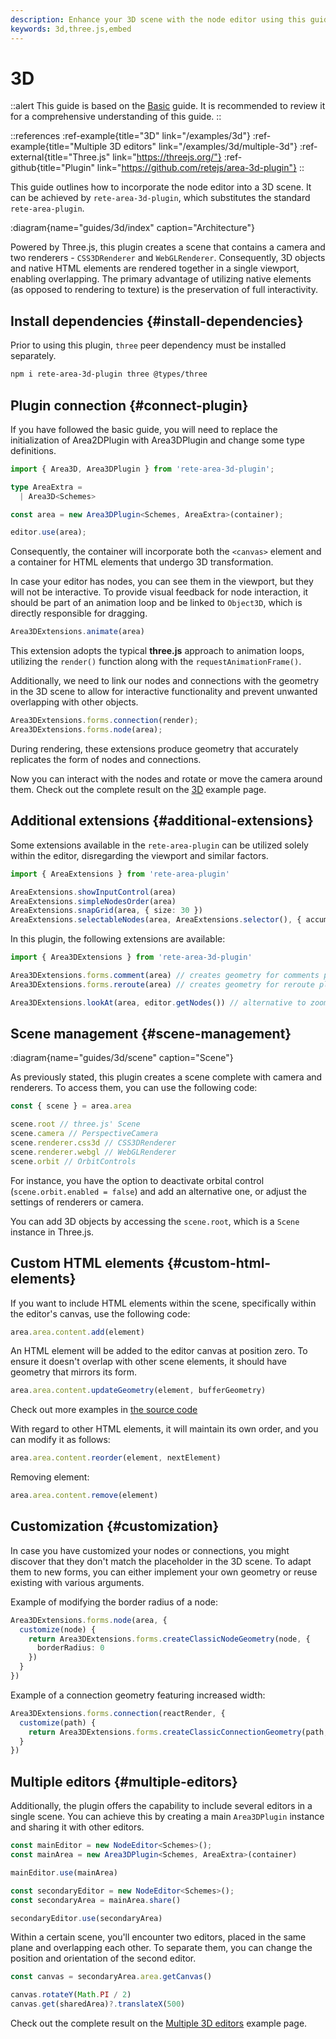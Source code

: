 ```yaml
---
description: Enhance your 3D scene with the node editor using this guide. Discover how to use the rete-area-3d-plugin to create a scene powered by Three.js. Render 3D objects and native HTML elements together in a single viewport for full interactivity
keywords: 3d,three.js,embed
---
```


# 3D

::alert
This guide is based on the [Basic](/docs/guides/basic) guide. It is recommended to review it for a comprehensive understanding of this guide.
::

::references
:ref-example{title="3D" link="/examples/3d"}
:ref-example{title="Multiple 3D editors" link="/examples/3d/multiple-3d"}
:ref-external{title="Three.js" link="https://threejs.org/"}
:ref-github{title="Plugin" link="https://github.com/retejs/area-3d-plugin"}
::

This guide outlines how to incorporate the node editor into a 3D scene. It can be achieved by `rete-area-3d-plugin`, which substitutes the standard `rete-area-plugin`.

:diagram{name="guides/3d/index" caption="Architecture"}

Powered by Three.js, this plugin creates a scene that contains a camera and two renderers - `CSS3DRenderer` and `WebGLRenderer`. Consequently, 3D objects and native HTML elements are rendered together in a single viewport, enabling overlapping. The primary advantage of utilizing native elements (as opposed to rendering to texture) is the preservation of full interactivity.

## Install dependencies {#install-dependencies}

Prior to using this plugin, `three` peer dependency must be installed separately.

```bash
npm i rete-area-3d-plugin three @types/three
```

## Plugin connection {#connect-plugin}

If you have followed the basic guide, you will need to replace the initialization of Area2DPlugin with Area3DPlugin and change some type definitions.

```ts
import { Area3D, Area3DPlugin } from 'rete-area-3d-plugin';

type AreaExtra =
  | Area3D<Schemes>

const area = new Area3DPlugin<Schemes, AreaExtra>(container);

editor.use(area);
```

Consequently, the container will incorporate both the `<canvas>` element and a container for HTML elements that undergo 3D transformation.

In case your editor has nodes, you can see them in the viewport, but they will not be interactive. To provide visual feedback for node interaction, it should be part of an animation loop and be linked to `Object3D`, which is directly responsible for dragging.

```ts
Area3DExtensions.animate(area)
```

This extension adopts the typical **three.js** approach to animation loops, utilizing the `render()` function along with the `requestAnimationFrame()`.

Additionally, we need to link our nodes and connections with the geometry in the 3D scene to allow for interactive functionality and prevent unwanted overlapping with other objects.

```ts
Area3DExtensions.forms.connection(render);
Area3DExtensions.forms.node(area);
```

During rendering, these extensions produce geometry that accurately replicates the form of nodes and connections.

Now you can interact with the nodes and rotate or move the camera around them. Check out the complete result on the [3D](/examples/3d) example page.

## Additional extensions {#additional-extensions}

Some extensions available in the `rete-area-plugin` can be utilized solely within the editor, disregarding the viewport and similar factors.

```ts
import { AreaExtensions } from 'rete-area-plugin'

AreaExtensions.showInputControl(area)
AreaExtensions.simpleNodesOrder(area)
AreaExtensions.snapGrid(area, { size: 30 })
AreaExtensions.selectableNodes(area, AreaExtensions.selector(), { accumulating: AreaExtensions.accumulateOnCtrl() });
```

In this plugin, the following extensions are available:

```ts
import { Area3DExtensions } from 'rete-area-3d-plugin'

Area3DExtensions.forms.comment(area) // creates geometry for comments plugin
Area3DExtensions.forms.reroute(area) // creates geometry for reroute plugin

Area3DExtensions.lookAt(area, editor.getNodes()) // alternative to zoomAt from rete-area-plugin
```

## Scene management {#scene-management}

:diagram{name="guides/3d/scene" caption="Scene"}

As previously stated, this plugin creates a scene complete with camera and renderers. To access them, you can use the following code:

```ts
const { scene } = area.area

scene.root // three.js' Scene
scene.camera // PerspectiveCamera
scene.renderer.css3d // CSS3DRenderer
scene.renderer.webgl // WebGLRenderer
scene.orbit // OrbitControls
```

For instance, you have the option to deactivate orbital control (`scene.orbit.enabled = false`) and add an alternative one, or adjust the settings of renderers or camera.

You can add 3D objects by accessing the `scene.root`, which is a `Scene` instance in Three.js.

## Custom HTML elements {#custom-html-elements}

If you want to include HTML elements within the scene, specifically within the editor's canvas, use the following code:

```ts
area.area.content.add(element)
```

An HTML element will be added to the editor canvas at position zero. To ensure it doesn't overlap with other scene elements, it should have geometry that mirrors its form.

```ts
area.area.content.updateGeometry(element, bufferGeometry)
```

Check out more examples in [the source code](https://github.com/retejs/area-3d-plugin/tree/main/src/extensions/forms)

With regard to other HTML elements, it will maintain its own order, and you can modify it as follows:

```ts
area.area.content.reorder(element, nextElement)
```

Removing element:

```ts
area.area.content.remove(element)
```

## Customization {#customization}

In case you have customized your nodes or connections, you might discover that they don't match the placeholder in the 3D scene. To adapt them to new forms, you can either implement your own geometry or reuse existing with various arguments.

Example of modifying the border radius of a node:

```ts
Area3DExtensions.forms.node(area, {
  customize(node) {
    return Area3DExtensions.forms.createClassicNodeGeometry(node, {
      borderRadius: 0
    })
  }
})
```

Example of a connection geometry featuring increased width:

```ts
Area3DExtensions.forms.connection(reactRender, {
  customize(path) {
    return Area3DExtensions.forms.createClassicConnectionGeometry(path, 10)
  }
})
```

## Multiple editors {#multiple-editors}

Additionally, the plugin offers the capability to include several editors in a single scene. You can achieve this by creating a main `Area3DPlugin` instance and sharing it with other editors.

```ts
const mainEditor = new NodeEditor<Schemes>();
const mainArea = new Area3DPlugin<Schemes, AreaExtra>(container)

mainEditor.use(mainArea)

const secondaryEditor = new NodeEditor<Schemes>();
const secondaryArea = mainArea.share()

secondaryEditor.use(secondaryArea)
```

Within a certain scene, you'll encounter two editors, placed in the same plane and overlapping each other. To separate them, you can change the position and orientation of the second editor.

```ts
const canvas = secondaryArea.area.getCanvas()

canvas.rotateY(Math.PI / 2)
canvas.get(sharedArea)?.translateX(500)
```

Check out the complete result on the [Multiple 3D editors](/examples/3d/multiple-3d) example page.

